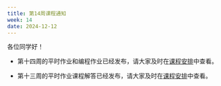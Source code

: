 ```yaml
---
title: 第14周课程通知
week: 14
date: 2024-12-12
---
```


各位同学好！

- 第十四周的平时作业和编程作业已经发布，请大家及时在[课程安排](../schedule)中查看。

- 第十三周的平时作业课程解答已经发布，请大家及时在[课程安排](../schedule)中查看。



